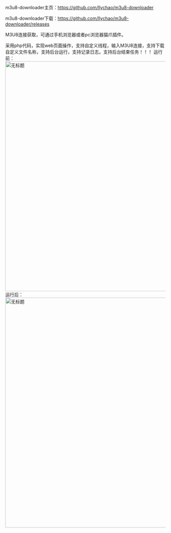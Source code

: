 m3u8-downloader主页：https://github.com/llychao/m3u8-downloader

m3u8-downloader下载：https://github.com/llychao/m3u8-downloader/releases

M3U8连接获取，可通过手机浏览器或者pc浏览器猫爪插件。

采用php代码，实现web页面操作，支持自定义线程，输入M3U8连接，支持下载自定义文件名称，支持后台运行，支持记录日志。支持后台结束任务！！！
运行前：
<img width="822" height="720" alt="无标题" src="https://github.com/user-attachments/assets/ff44da88-5866-4be6-9215-87817ce35543" />
运行后：
<img width="822" height="720" alt="无标题" src="https://github.com/user-attachments/assets/d5162932-f834-4a42-9d75-c96eb209d0e1" />

